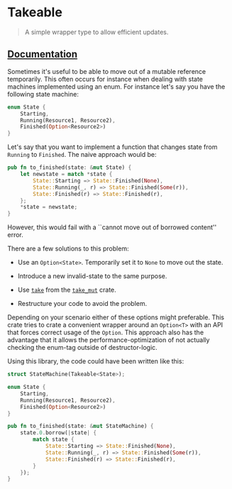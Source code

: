 # Takeable

> A simple wrapper type to allow efficient updates.

## [Documentation](https://docs.rs/crates/takeable/0.1.0)

Sometimes it's useful to be able to move out of a mutable reference
temporarily. This often occurs for instance when dealing with state machines
implemented using an enum. For instance let's say you have the following state
machine:

```rust
enum State {
    Starting,
    Running(Resource1, Resource2),
    Finished(Option<Resource2>)
}
```

Let's say that you want to implement a function that changes state from
`Running` to `Finished`. The naive approach would be:

```rust
pub fn to_finished(state: &mut State) {
    let newstate = match *state {
        State::Starting => State::Finished(None),
        State::Running(_, r) => State::Finished(Some(r)),
        State::Finished(r) => State::Finished(r),
    };
    *state = newstate;
}
```

However, this would fail with a ``cannot move out of borrowed content'' error.

There are a few solutions to this problem:

- Use an `Option<State>`. Temporarily set it to `None` to move out the
  state.

- Introduce a new invalid-state to the same purpose.

- Use [`take`][take] from the [`take_mut`][take_mut] crate.

- Restructure your code to avoid the problem.

[take]: https://docs.rs/take_mut/0.1.3/take_mut/fn.take.html
[take_mut]: https://crates.io/crates/take_mut

Depending on your scenario either of these options might preferable. This crate
tries to crate a convenient wrapper around an `Option<T>` with an API that
forces correct usage of the `Option`. This approach also has the advantage that
it allows the performance-optimization of not actually checking the enum-tag
outside of destructor-logic.

Using this library, the code could have been written like this:

```rust
struct StateMachine(Takeable<State>);

enum State {
    Starting,
    Running(Resource1, Resource2),
    Finished(Option<Resource2>)
}

pub fn to_finished(state: &mut StateMachine) {
    state.0.borrow(|state| {
        match state {
            State::Starting => State::Finished(None),
            State::Running(_, r) => State::Finished(Some(r)),
            State::Finished(r) => State::Finished(r),
        }
    });
}
```
